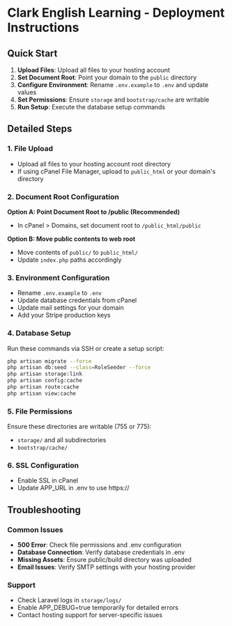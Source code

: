 # Clark English Learning - Deployment Instructions

## Quick Start

1. **Upload Files**: Upload all files to your hosting account
2. **Set Document Root**: Point your domain to the `public` directory
3. **Configure Environment**: Rename `.env.example` to `.env` and update values
4. **Set Permissions**: Ensure `storage` and `bootstrap/cache` are writable
5. **Run Setup**: Execute the database setup commands

## Detailed Steps

### 1. File Upload
- Upload all files to your hosting account root directory
- If using cPanel File Manager, upload to `public_html` or your domain's directory

### 2. Document Root Configuration
**Option A: Point Document Root to /public (Recommended)**
- In cPanel > Domains, set document root to `/public_html/public`

**Option B: Move public contents to web root**
- Move contents of `public/` to `public_html/`
- Update `index.php` paths accordingly

### 3. Environment Configuration
- Rename `.env.example` to `.env`
- Update database credentials from cPanel
- Update mail settings for your domain
- Add your Stripe production keys

### 4. Database Setup
Run these commands via SSH or create a setup script:

```bash
php artisan migrate --force
php artisan db:seed --class=RoleSeeder --force
php artisan storage:link
php artisan config:cache
php artisan route:cache
php artisan view:cache
```

### 5. File Permissions
Ensure these directories are writable (755 or 775):
- `storage/` and all subdirectories
- `bootstrap/cache/`

### 6. SSL Configuration
- Enable SSL in cPanel
- Update APP_URL in .env to use https://

## Troubleshooting

### Common Issues
- **500 Error**: Check file permissions and .env configuration
- **Database Connection**: Verify database credentials in .env
- **Missing Assets**: Ensure public/build directory was uploaded
- **Email Issues**: Verify SMTP settings with your hosting provider

### Support
- Check Laravel logs in `storage/logs/`
- Enable APP_DEBUG=true temporarily for detailed errors
- Contact hosting support for server-specific issues
